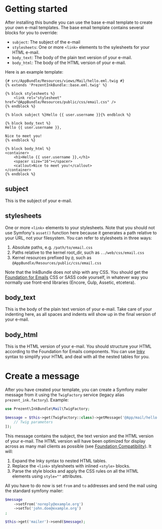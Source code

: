 Getting started
===============

After installing this bundle you can use the base e-mail template to create your own e-mail templates. The
base email template contains several blocks for you to override:

* `subject`: The subject of the e-mail
* `stylesheets`: One or more `<link>` elements to the sylesheets for your HTML e-mail.
* `body_text`: The body of the plain text version of your e-mail.
* `body_html`: The body of the HTML version of your e-mail.

Here is an example template:

```twig
{# src/AppBundle/Resources/views/Mail/hello.eml.twig #}
{% extends 'PrezentInkBundle::base.eml.twig' %}

{% block stylesheets %}
    <link rel="stylesheet" href="@AppBundle/Resources/public/css/email.css" />
{% endblock %}

{% block subject %}Hello {{ user.username }}{% endblock %}

{% block body_text %}
Hello {{ user.username }},

Nice to meet you!
{% endblock %}

{% block body_html %}
<container>
    <h1>Hello {{ user.username }},</h1>
    <spacer size="16"></spacer>
    <callout>Nice to meet you!</callout>
</container>
{% endblock %}
```

subject
-------

This is the subject of your e-mail.


stylesheets
-----------

One or more `<link>` elements to your stylesheets. Note that you should not use Symfony's `asset()` function here
because it generates a path relative to your URL, not your filesystem. You can refer to stylesheets in three ways:

1. Absolute paths, e.g. `/path/to/email.css`
2. Paths relative to the kernel root\_dir, such as `../web/css/email.css`
3. Kernel resources prefixed by `@`, such as `@AppBundle/Resources/public/css/email.css`

Note that the InkBundle does *not* ship with any CSS. You should get the
[Foundation for Emails](http://foundation.zurb.com/emails.html) CSS or SASS code yourself, in
whatever way you normally use front-end libraries (Encore, Gulp, Assetic, etcetera).


body\_text
----------

This is the body of the plain text version of your e-mail. Take care of your indenting here, as all spaces
and indents will show up in the final version of your e-mail.


body\_html
----------

This is the HTML version of your e-mail. You should structure your HTML according to the Foundation for Emails
components. You can use [Inky](http://foundation.zurb.com/emails/docs/inky.html) syntax to simplify your
HTML and deal with all the nested tables for you.


Create a message
================

After you have created your template, you can create a Symfony mailer message from it using the `TwigFactory` service
(legacy alias `prezent_ink.factory`). Example:

```php
use Prezent\InkBundle\Mail\TwigFactory;

$message = $this->get(TwigFactory::class)->getMessage('@App/mail/hello.eml.twig', [
    // Twig parameters
]);
```

This message contains the subject, the text version and the HTML version of your e-mail. The HTML version will
have been optimized for display across as many mail clients as possible (see
[Foundation Compatibility](http://foundation.zurb.com/emails/docs/compatibility.html)). It will:

1. Expand the Inky syntax to nested HTML tables.
2. Replace the `<link>` stylesheets with inlined `<style>` blocks.
3. Parse the style blocks and apply the CSS rules on all the HTML elements using `style=""` attributes.

All you have to do now is set `from` and `to` addresses and send the mail using the standard symfony mailer:

```php
$message
    ->setFrom('noreply@example.org')
    ->setTo('john.doe@example.org')
;

$this->get('mailer')->send($message);
```

